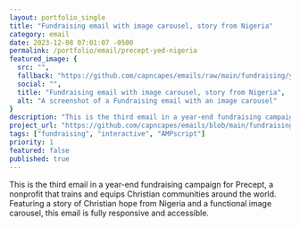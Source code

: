 ```yaml
---
layout: portfolio_single
title: "Fundraising email with image carousel, story from Nigeria"
category: email
date: 2023-12-08 07:01:07 -0500
permalink: /portfolio/email/precept-yed-nigeria
featured_image: {
  src: "",
  fallback: "https://github.com/capncapes/emails/raw/main/fundraising/year%20end%20giving/assets/precept_adv_2023_yed_3-nigeria.jpeg",
  social: "",
  title: "Fundraising email with image carousel, story from Nigeria",
  alt: "A screenshot of a Fundraising email with an image carousel"
}
description: "This is the third email in a year-end fundraising campaign."
project_url: "https://github.com/capncapes/emails/blob/main/fundraising/year%20end%20giving/precept_adv_2023_yed_3-nigeria.html"
tags: ["fundraising", "interactive", "AMPscript"]
priority: 1
featured: false
published: true
---
```


This is the third email in a year-end fundraising campaign for Precept, a nonprofit that trains and equips Christian communities around the world. Featuring a story of Christian hope from Nigeria and a functional image carousel, this email is fully responsive and accessible.